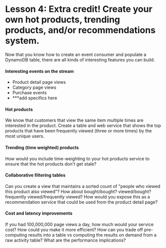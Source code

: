 # Lesson 4: Extra credit!  Create your own hot products, trending products, and/or recommendations system.

Now that you know how to create an event consumer and populate a DynamoDB table, there are all kinds of interesting features you can build.

#### Interesting events on the stream
* Product detail page views
* Category page views
* Purchase events
* ***add specifics here

#### Hot products
We know that customers that view the same item multiple times are interested in the product.  Create a table and web service that shows the top products that have been frequently viewed (three or more times) by the most unique users.

#### Trending (time weighted) products
How would you include time-weighting to your hot products service to ensure that the hot products don't get stale?

#### Collaborative filtering tables
Can you create a view that maintains a sorted count of "people who viewed this product also viewed"?  How about bought/bought? viewed/bought? frequently viewed/frequently viewed?  How would you expose this as a recommendation service that could be used from the product detail page?

#### Cost and latency improvements
If you had 100,000,000 page views a day, how much would your service cost?  How could you make it more efficient?  How can you trade off pre-computing results into a table vs computing the results on demand from a raw activity table?  What are the performance implications?




